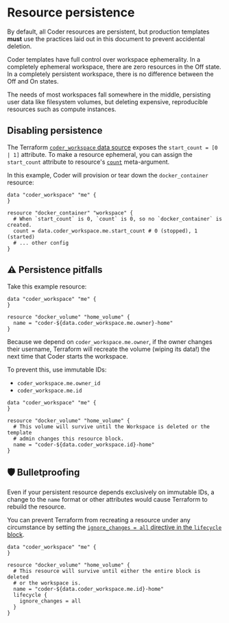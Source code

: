 # Resource persistence

By default, all Coder resources are persistent, but production
templates **must** use the practices laid out in this document to
prevent accidental deletion.

Coder templates have full control over workspace ephemerality. In a
completely ephemeral workspace, there are zero resources in the Off
state. In a completely persistent workspace, there is no difference
between the Off and On states.

The needs of most workspaces fall somewhere in the middle, persisting
user data like filesystem volumes, but deleting expensive,
reproducible resources such as compute instances.

## Disabling persistence

The Terraform [`coder_workspace` data
source](https://registry.terraform.io/providers/coder/coder/latest/docs/data-sources/workspace)
exposes the `start_count = [0 | 1]` attribute. To make a resource ephemeral, you can assign the `start_count` attribute to resource's [`count`](https://developer.hashicorp.com/terraform/language/meta-arguments/count) meta-argument.

In this example, Coder will provision or tear down the
`docker_container` resource:

```hcl
data "coder_workspace" "me" {
}

resource "docker_container" "workspace" {
  # When `start_count` is 0, `count` is 0, so no `docker_container` is created.
  count = data.coder_workspace.me.start_count # 0 (stopped), 1 (started)
  # ... other config
}
```

## ⚠️ Persistence pitfalls

Take this example resource:

```hcl
data "coder_workspace" "me" {
}

resource "docker_volume" "home_volume" {
  name = "coder-${data.coder_workspace.me.owner}-home"
}
```

Because we depend on `coder_workspace.me.owner`, if the owner changes
their username, Terraform will recreate the volume (wiping its data!)
the next time that Coder starts the workspace.

To prevent this, use immutable IDs:

- `coder_workspace.me.owner_id`
- `coder_workspace.me.id`

```hcl
data "coder_workspace" "me" {
}

resource "docker_volume" "home_volume" {
  # This volume will survive until the Workspace is deleted or the template
  # admin changes this resource block.
  name = "coder-${data.coder_workspace.id}-home"
}
```

## 🛡 Bulletproofing

Even if your persistent resource depends exclusively on immutable IDs,
a change to the `name` format or other attributes would cause
Terraform to rebuild the resource.

You can prevent Terraform from recreating a resource under any
circumstance by setting the [`ignore_changes = all` directive in the
`lifecycle`
block](https://developer.hashicorp.com/terraform/language/meta-arguments/lifecycle#ignore_changes).

```hcl
data "coder_workspace" "me" {
}

resource "docker_volume" "home_volume" {
  # This resource will survive until either the entire block is deleted
  # or the workspace is.
  name = "coder-${data.coder_workspace.me.id}-home"
  lifecycle {
    ignore_changes = all
  }
}
```

